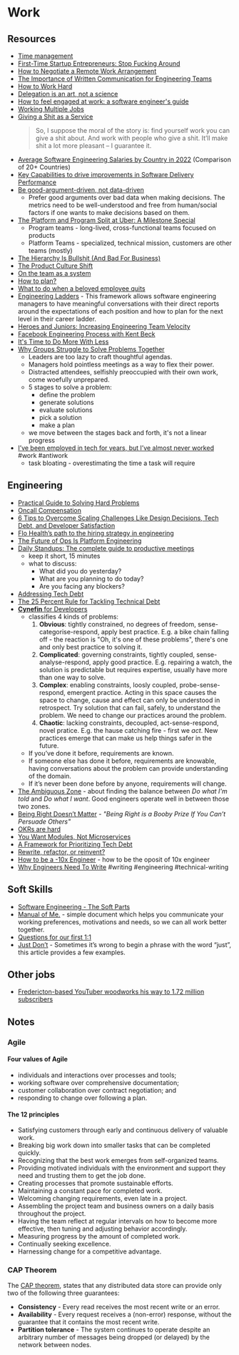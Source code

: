 # Work

## Resources

- [Time management](https://en.wikipedia.org/wiki/Time_management)
- [First-Time Startup Entrepreneurs: Stop Fucking Around](https://techcrunch.com/2012/08/05/first-time-startup-entrepreneurs-stop-fucking-around/)
- [How to Negotiate a Remote Work Arrangement](https://hbr.org/2021/07/how-to-negotiate-a-remote-work-arrangement)
- [The Importance of Written Communication for Engineering Teams](https://www.toptal.com/engineering-management/written-communication-workplace)
- [How to Work Hard](http://paulgraham.com/hwh.html)
- [Delegation is an art, not a science](https://larahogan.me/blog/delegation-is-an-art/)
- [How to feel engaged at work: a software engineer's guide](https://jasont.co/ennui/)
- [Working Multiple Jobs](https://avc.com/2021/10/working-multiple-jobs/)
- [Giving a Shit as a Service](https://allenpike.com/2022/giving-a-shit)
  > So, I suppose the moral of the story is: find yourself work you can give a shit about. And work with people who give a shit. It’ll make shit a lot more pleasant – I guarantee it.
- [Average Software Engineering Salaries by Country in 2022](https://codesubmit.io/blog/software-engineer-salary-by-country/) (Comparison of 20+ Countries)
- [Key Capabilities to drive improvements in Software Delivery Performance](https://srinathramakrishnan.wordpress.com/2018/12/04/key-capabilities-to-drive-improvements-in-software-delivery-performance/#:~:text=Architect%20for%20empowered%20teams%20%E2%80%93%20Architects,that%20will%20enable%20the%20outcomes)
- [Be good-argument-driven, not data-driven](http://twitchard.github.io/posts/2022-08-26-metrics-schmetrics.html)
  - Prefer good arguments over bad data when making decisions. The metrics need to be well-understood and free from human/social factors if one wants to make decisions based on them.
- [The Platform and Program Split at Uber: A Milestone Special](https://newsletter.pragmaticengineer.com/p/the-platform-and-program-split-at)
  - Program teams - long-lived, cross-functional teams focused on products
  - Platform Teams - specialized, technical mission, customers are other teams (mostly)
- [The Hierarchy Is Bullshit (And Bad For Business)](https://charity.wtf/2022/09/23/the-hierarchy-is-bullshit-and-bad-for-business/)
- [The Product Culture Shift](https://www.elidedbranches.com/2022/08/the-product-culture-shift.html)
- [On the team as a system](https://vickiboykis.com/2022/09/10/on-the-team-as-a-system/)
- [How to plan?](https://kellanem.com/notes/how-to-plan)
- [What to do when a beloved employee quits](https://larahogan.me/blog/steps-when-employee-quits/)
- [Engineering Ladders](https://www.engineeringladders.com) - This framework allows software engineering managers to have meaningful conversations with their direct reports around the expectations of each position and how to plan for the next level in their career ladder.
- [Heroes and Juniors: Increasing Engineering Team Velocity](https://bellmar.medium.com/heroes-and-juniors-increasing-engineering-team-velocity-97ce6a59103e)
- [Facebook Engineering Process with Kent Beck](https://softwareengineeringdaily.com/2019/08/28/facebook-engineering-process-with-kent-beck/)
- [It's Time to Do More With Less](https://www.faros.ai/blog/its-time-to-do-more-with-less)
- [Why Groups Struggle to Solve Problems Together](https://hbr.org/2019/11/why-groups-struggle-to-solve-problems-together)
  - Leaders are too lazy to craft thoughtful agendas.
  - Managers hold pointless meetings as a way to flex their power.
  - Distracted attendees, selfishly preoccupied with their own work, come woefully unprepared.
  - 5 stages to solve a problem:
    - define the problem
    - generate solutions
    - evaluate solutions
    - pick a solution
    - make a plan
  - we move between the stages back and forth, it's not a linear progress
- [I’ve been employed in tech for years, but I’ve almost never worked](https://emaggiori.com/employed-in-tech-for-years-but-almost-never-worked/) #work #antiwork
  - task bloating - overestimating the time a task will require

## Engineering

- [Practical Guide to Solving Hard Problems](https://praeclarum.org/2022/02/19/hard-problems.html)
- [Oncall Compensation](https://newsletter.pragmaticengineer.com/p/oncall-compensation-f33)
- [6 Tips to Overcome Scaling Challenges Like Design Decisions, Tech Debt, and Developer Satisfaction](https://alphalist.com/blog/6-tips-to-overcome-scaling-challenges-like-design-decisions-tech-debt-and-developer-satisfaction)
- [Flo Health’s path to the hiring strategy in engineering](https://medium.com/flo-health/engineering-hiring-strategy-at-flo-health-657dfb9b725)
- [The Future of Ops Is Platform Engineering](https://www.honeycomb.io/blog/future-ops-platform-engineering)
- [Daily Standups: The complete guide to productive meetings](https://www.dailybot.com/blog-post/daily-standups-the-complete-guide-to-productive-meetings)
  - keep it short, 15 minutes
  - what to discuss:
    - What did you do yesterday?
    - What are you planning to do today?
    - Are you facing any blockers?  
- [Addressing Tech Debt](https://newsletter.abinoda.com/p/tech-debt)
- [The 25 Percent Rule for Tackling Technical Debt](https://shopify.engineering/technical-debt-25-percent-rule)
- [**Cynefin** for Developers](https://lizkeogh.com/cynefin-for-developers/)
  - classifies 4 kinds of problems:
    1. **Obvious**: tightly constrained, no degrees of freedom, sense-categorise-respond, apply best practice. E.g. a bike chain falling off - the reaction is "Oh, it's one of these problems", there's one and only best practice to solving it.
    2. **Complicated**: governing constraints, tightly coupled, sense-analyse-respond, apply good practice. E.g. repairing a watch, the solution is predictable but requires expertise, usually have more than one way to solve.
    3. **Complex**: enabling constraints, loosly coupled, probe-sense-respond, emergent practice. Acting in this space causes the space to change, cause and effect can only be understood in retrospect. Try solution that can fail, safely, to understand the problem. We need to change our practices around the problem.
    4. **Chaotic**: lacking constraints, decoupled, act-sense-respond, novel pratice. E.g. the hause catching fire - first we _act_. New practices emerge that can make us help things safer in the future.
  - If you’ve done it before, requirements are known.
  - If someone else has done it before, requirements are knowable, having conversations about the problem can provide understanding of the domain.
  - If it’s never been done before by anyone, requirements will change.
- [The Ambiguous Zone](https://www.bennorthrop.com/Essays/2023/the-ambiguous-zone.php) - about finding the balance between _Do what I'm told_ and _Do what I want_. Good engineers operate well in between those two zones.
- [Being Right Doesn’t Matter](https://medium.com/@royrapoport/being-right-doesnt-matter-70f00e2cd2a4) - _"Being Right is a Booby Prize If You Can’t Persuade Others"_
- [OKRs are hard](https://skamille.medium.com/okrs-are-hard-b4a6a8491af0)
- [You Want Modules, Not Microservices](http://blogs.newardassociates.com/blog/2023/you-want-modules-not-microservices.html)
- [A Framework for Prioritizing Tech Debt](https://www.maxcountryman.com/articles/a-framework-for-prioritizing-tech-debt)
- [Rewrite, refactor, or reinvent?](https://herbcaudill.com/words/20190219-rewrite-refactor-reinvent)
- [How to be a -10x Engineer](https://taylor.town/-10x) - how to be the oposit of 10x engineer
- [Why Engineers Need To Write](https://www.developing.dev/p/why-engineers-need-to-write) #writing #engineering #technical-writing

## Soft Skills

- [Software Engineering - The Soft Parts](https://addyosmani.com/blog/software-engineering-soft-parts/)
- [Manual of Me.](https://www.manualof.me/) - simple document which helps you communicate your working preferences, motivations and needs, so we can all work better together.
- [Questions for our first 1:1](https://larahogan.me/blog/first-one-on-one-questions/)
- [Just Don’t](https://www.tbray.org/ongoing/When/202x/2022/11/07/Just-Dont) - Sometimes it’s wrong to begin a phrase with the word “just”, this article provides a few examples.

## Other jobs

- [Fredericton-based YouTuber woodworks his way to 1.72 million subscribers](https://www.cbc.ca/news/canada/new-brunswick/matthias-wandel-fredericton-woodworker-1.6659038)

## Notes

### Agile

#### Four values of Agile

- individuals and interactions over processes and tools;
- working software over comprehensive documentation;
- customer collaboration over contract negotiation; and
- responding to change over following a plan.

#### The 12 principles

- Satisfying customers through early and continuous delivery of valuable work.
- Breaking big work down into smaller tasks that can be completed quickly.
- Recognizing that the best work emerges from self-organized teams.
- Providing motivated individuals with the environment and support they need and trusting them to get the job done.
- Creating processes that promote sustainable efforts.
- Maintaining a constant pace for completed work.
- Welcoming changing requirements, even late in a project.
- Assembling the project team and business owners on a daily basis throughout the project.
- Having the team reflect at regular intervals on how to become more effective, then tuning and adjusting behavior accordingly.
- Measuring progress by the amount of completed work.
- Continually seeking excellence.
- Harnessing change for a competitive advantage.

### CAP Theorem


The [CAP theorem](https://en.wikipedia.org/wiki/CAP_theorem), states that any distributed data store can provide only two of the following three guarantees:

- **Consistency** - Every read receives the most recent write or an error.
- **Availability** - Every request receives a (non-error) response, without the guarantee that it contains the most recent write.
- **Partition tolerance** - The system continues to operate despite an arbitrary number of messages being dropped (or delayed) by the network between nodes.
